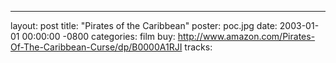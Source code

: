 ---
layout: post
title: "Pirates of the Caribbean"
poster: poc.jpg
date: 2003-01-01 00:00:00 -0800
categories: film
buy: http://www.amazon.com/Pirates-Of-The-Caribbean-Curse/dp/B0000A1RJI
tracks:
